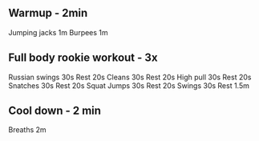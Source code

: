 ## Warmup - 2min

Jumping jacks    1m
Burpees          1m

## Full body rookie workout - 3x

Russian swings    30s
Rest              20s
Cleans            30s
Rest              20s
High pull         30s
Rest              20s
Snatches          30s
Rest              20s
Squat Jumps       30s
Rest              20s
Swings            30s
Rest              1.5m


## Cool down - 2 min

Breaths          2m
